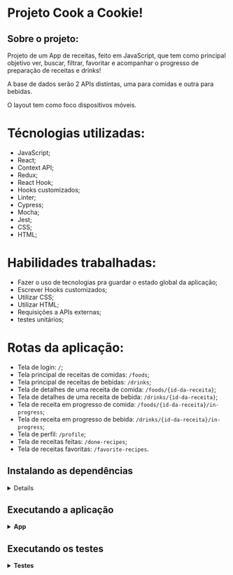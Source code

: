 # Projeto Cook a Cookie!

## Sobre o projeto:

  Projeto de um App de receitas, feito em JavaScript, que tem como principal objetivo ver, buscar, filtrar, favoritar e acompanhar o progresso de preparação de receitas e drinks!

  A base de dados serão 2 APIs distintas, uma para comidas e outra para bebidas.

  O layout tem como foco dispositivos móveis.
  

# Técnologias utilizadas:

 - JavaScript;
 - React;
 - Context API;
 - Redux;
 - React Hook;
 - Hooks customizados;
 - Linter;
 - Cypress;
 - Mocha;
 - Jest;
 - CSS;
 - HTML;

# Habilidades trabalhadas:

 - Fazer o uso de tecnologias pra guardar o estado global da aplicação;
 - Escrever Hooks customizados;
 - Utilizar CSS;
 - Utilizar HTML;
 - Requisições a APIs externas;
 - testes unitários;
 
 
# Rotas da aplicação:

   * Tela de login: `/`;
   * Tela principal de receitas de comidas: `/foods`;
   * Tela principal de receitas de bebidas: `/drinks`;
   * Tela de detalhes de uma receita de comida: `/foods/{id-da-receita}`;
   * Tela de detalhes de uma receita de bebida: `/drinks/{id-da-receita}`;
   * Tela de receita em progresso de comida: `/foods/{id-da-receita}/in-progress`;
   * Tela de receita em progresso de bebida: `/drinks/{id-da-receita}/in-progress`;
   * Tela de perfil: `/profile`;
   * Tela de receitas feitas: `/done-recipes`;
   * Tela de receitas favoritas: `/favorite-recipes`.


## Instalando as dependências

<details>

  ```json
    # Clone o repositório:
    git clone git@github.com:LucianooDutra/projetoAppDeReceitas.git
    
    # Entre no diretório:
    cd projetoAppDeReceitas
    
    # Instale as dependências:
    npm install
  ```
</details>

## Executando a aplicação

<details>
 <summary><strong>App</strong></summary><br />


- Para rodar o App:

Para executar digite o seguinte comando no terminal a partir da raiz do projeto:

  ```json
    npm start
  ```
  
  ou
  
Acessar pelo link:

	https://projeto-app-de-receitas-lilac.vercel.app/


</details>


## Executando os testes

<details>
 <summary><strong>Testes</strong></summary><br />

 Foi utilizado o react-testing-library para a realização dos testes;

- Para rodar todos os testes:

Para executar todos os testes digite o seguinte comando no terminal a partir da raiz do projeto:

  ```json
    npm test
  ```


</details>


